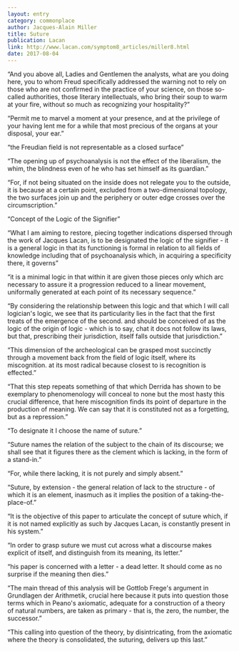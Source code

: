 ```yaml
---
layout: entry
category: commonplace
author: Jacques-Alain Miller
title: Suture
publication: Lacan
link: http://www.lacan.com/symptom8_articles/miller8.html
date: 2017-08-04
---
```


“And you above all, Ladies and Gentlemen the analysts, what are you doing here, you to whom Freud specifically addressed the warning not to rely on those who are not confirmed in the practice of your science, on those so-called authorities, those literary intellectuals, who bring their soup to warm at your fire, without so much as recognizing your hospitality?”

“Permit me to marvel a moment at your presence, and at the privilege of your having lent me for a while that most precious of the organs at your disposal, your ear.”

“the Freudian field is not representable as a closed surface”

“The opening up of psychoanalysis is not the effect of the liberalism, the whim, the blindness even of he who has set himself as its guardian.”

“For, if not being situated on the inside does not relegate you to the outside, it is because at a certain point, excluded from a two-dimensional topology, the two surfaces join up and the periphery or outer edge crosses over the circumscription.”

“Concept of the Logic of the Signifier”

“What I am aiming to restore, piecing together indications dispersed through the work of Jacques Lacan, is to be designated the logic of the signifier - it is a general logic in that its functioning is formal in relation to all fields of knowledge including that of psychoanalysis which, in acquiring a specificity there, it governs”

“it is a minimal logic in that within it are given those pieces only which arc necessary to assure it a progression reduced to a linear movement, uniformally generated at each point of its necessary sequence.”

“By considering the relationship between this logic and that which I will call logician's logic, we see that its particularity lies in the fact that the first treats of the emergence of the second. and should be conceived of as the logic of the origin of logic - which is to say, chat it docs not follow its laws, but that, prescribing their jurisdiction, itself falls outside that jurisdiction.”

“This dimension of the archeological can be grasped most succinctly through a movement back from the field of logic itself, where its miscognition. at its most radical because closest to is recognition is effected.”

“That this step repeats something of that which Derrida has shown to be exemplary to phenomenology will conceal to none but the most hasty this crucial difference, that here miscognition finds its point of departure in the production of meaning. We can say that it is constituted not as a forgetting, but as a repression.”

“To designate it I choose the name of suture.”

“Suture names the relation of the subject to the chain of its discourse; we shall see that it figures there as the clement which is lacking, in the form of a stand-in.”

“For, while there lacking, it is not purely and simply absent.”

“Suture, by extension - the general relation of lack to the structure - of which it is an element, inasmuch as it implies the position of a taking-the-place-of.”

“It is the objective of this paper to articulate the concept of suture which, if it is not named explicitly as such by Jacques Lacan, is constantly present in his system.”

“In order to grasp suture we must cut across what a discourse makes explicit of itself, and distinguish from its meaning, its letter.”

“his paper is concerned with a letter - a dead letter. It should come as no surprise if the meaning then dies.”

“The main thread of this analysis will be Gottlob Frege's argument in Grundlagen der Arithmetik, crucial here because it puts into question those terms which in Peano's axiomatic, adequate for a construction of a theory of natural numbers, are taken as primary - that is, the zero, the number, the successor.”

“This calling into question of the theory, by disintricating, from the axiomatic where the theory is consolidated, the suturing, delivers up this last.”

